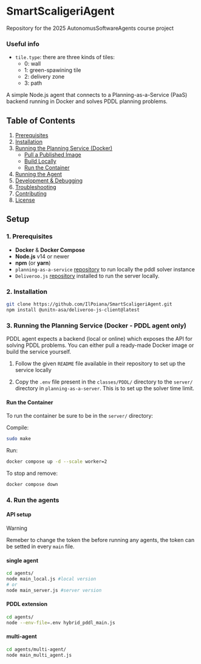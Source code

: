 # SmartScaligeriAgent
Repository for the 2025 AutonomusSoftwareAgents course project

### Useful info
- `tile.type`: there are three kinds of tiles:
  - 0: wall
  - 1: green-spawining tile
  - 2: delivery zone
  - 3: path


A simple Node.js agent that connects to a Planning-as-a-Service (PaaS) backend running in Docker and solves PDDL planning problems.

## Table of Contents

1. [Prerequisites](#prerequisites)  
2. [Installation](#installation)  
3. [Running the Planning Service (Docker)](#running-the-planning-service-docker)  
   - [Pull a Published Image](#pull-a-published-image)  
   - [Build Locally](#build-locally)  
   - [Run the Container](#run-the-container)  
4. [Running the Agent](#running-the-agent)  
5. [Development & Debugging](#development--debugging)  
6. [Troubleshooting](#troubleshooting)  
7. [Contributing](#contributing)  
8. [License](#license)  

## Setup

### 1. Prerequisites
- **Docker** & **Docker Compose**  
- **Node.js** v14 or newer  
- **npm** (or **yarn**)  
- `planning-as-a-service` [repository](https://github.com/AI-Planning/planning-as-a-service) to run locally the pddl solver instance 
- `Deliveroo.js` [repository](https://github.com/unitn-ASA/Deliveroo.js.git) installed to run the server locally.

### 2. Installation

```bash
git clone https://github.com/IlPoiana/SmartScaligeriAgent.git
npm install @unitn-asa/deliveroo-js-client@latest
```


### 3. Running the Planning Service (Docker - PDDL agent only)

PDDL agent expects a backend (local or online) which exposes the API for solving PDDL problems. You can either pull a ready-made Docker image or build the service yourself.

1. Follow the given `README` file available in their repository to set up the service locally

2. Copy the `.env` file present in the `classes/PDDL/` directory to the `server/` directory in `planning-as-a-server`. This is to set up the solver time limit.

#### Run the Container
To run the container be sure to be in the `server/` directory:

Compile:

```bash
sudo make
```

Run:

```bash
docker compose up -d --scale worker=2
```

To stop and remove:

```bash
docker compose down
```

### 4. Run the agents
#### API setup

> [!Warning]
> Remeber to change the token the before running any agents, the token can be setted in every `main` file.


#### single agent

```bash
cd agents/
node main_local.js #local version
# or
node main_server.js #server version
```
#### PDDL extension

```bash
cd agents/
node --env-file=.env hybrid_pddl_main.js
```

#### multi-agent

```bash
cd agents/multi-agent/
node main_multi_agent.js
```